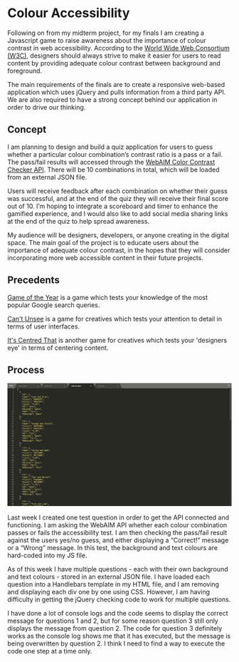 # Colour Accessibility

Following on from my midterm project, for my finals I am creating a Javascript game to raise awareness about the importance of colour contrast in web accessibility. According to the [World Wide Web Consortium (W3C)](https://www.w3.org/), designers should always strive to make it easier for users to read content by providing adequate colour contrast between background and foreground.

The main requirements of the finals are to create a responsive web-based application which uses jQuery and pulls information from a third party API. We are also required to have a strong concept behind our application in order to drive our thinking.

## Concept

I am planning to design and build a quiz application for users to guess whether a particular colour combination’s contrast ratio is a pass or a fail. The pass/fail results will accessed through the [WebAIM Color Contrast Checker API](https://webaim.org/resources/contrastchecker/?fcolor=0000FF&bcolor=FFFFFF&api). There will be 10 combinations in total, which will be loaded from an external JSON file.

Users will receive feedback after each combination on whether their guess was successful, and at the end of the quiz they will receive their final score out of 10. I’m hoping to integrate a scoreboard and timer to enhance the gamified experience, and I would also like to add social media sharing links at the end of the quiz to help spread awareness.

My audience will be designers, developers, or anyone creating in the digital space. The main goal of the project is to educate users about the importance of adequate colour contrast, in the hopes that they will consider incorporating more web accessible content in their future projects.

## Precedents

[Game of the Year](https://gameoftheyear.withgoogle.com/) is a game which tests your knowledge of the most popular Google search queries.

[Can't Unsee](https://cantunsee.space/) is a game for creatives which tests your attention to detail in terms of user interfaces.

[It's Centred That](https://www.supremo.co.uk/designers-eye/) is another game for creatives which tests your 'designers eye' in terms of centering content.

## Process

![JSON code screenshot](https://raw.githubusercontent.com/madspesh/WebAdvanced_Spring2019_gillr456/master/Midterm/style/img/json1.jpg)

Last week I created one test question in order to get the API connected and functioning. I am asking the WebAIM API whether each colour combination passes or fails the accessibility test. I am then checking the pass/fail result against the users yes/no guess, and either displaying a “Correct!” message or a “Wrong” message. In this test, the background and text colours are hard-coded into my JS file.

As of this week I have multiple questions - each with their own background and text colours - stored in an external JSON file. I have loaded each question into a Handlebars template in my HTML file, and I am removing and displaying each div one by one using CSS. However, I am having difficulty in getting the jQuery checking code to work for multiple questions.

I have done a lot of console logs and the code seems to display the correct message for questions 1 and 2, but for some reason question 3 still only displays the message from question 2. The code for question 3 definitely works as the console log shows me that it has executed, but the message is being overwritten by question 2. I think I need to find a way to execute the code one step at a time only.


